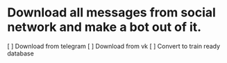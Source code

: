 # Download all messages from social network and make a bot out of it.

[ ] Download from telegram
[ ] Download from vk
[ ] Convert to train ready database

